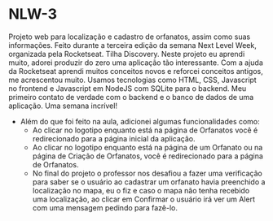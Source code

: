 # NLW-3
Projeto web para localização e cadastro de orfanatos, assim como suas informações. Feito durante a terceira edição da semana Next Level Week, organizada pela Rocketseat. Tilha Discovery.
Neste projeto eu aprendi muito, adorei produzir do zero uma aplicação tão interessante. Com a ajuda da Rocketseat aprendi muitos conceitos novos e reforcei conceitos antigos, me acrescentou muito.
Usamos tecnologias como HTML, CSS, Javascript no frontend e Javascript em NodeJS com SQLite para o backend. Meu primeiro contato de verdade com o backend e o banco de dados de uma aplicação.
Uma semana incrível!
* Além do que foi feito na aula, adicionei algumas funcionalidades como:
  - Ao clicar no logotipo enquanto está na página de Orfanatos você é redirecionado para a página inicial da aplicação.
  - Ao clicar no logotipo enquanto está na página de um Orfanato ou na página de Criação de Orfanatos, você é redirecionado para a página de Orfanatos.
  - No final do projeto o professor nos desafiou a fazer uma verificação para saber se o usuário ao cadastrar um orfanato havia preenchido a localização no mapa, eu o fiz e caso o mapa não tenha recebido uma localização, ao clicar em Confirmar o usuário irá ver um Alert com uma mensagem pedindo para fazê-lo.
 
